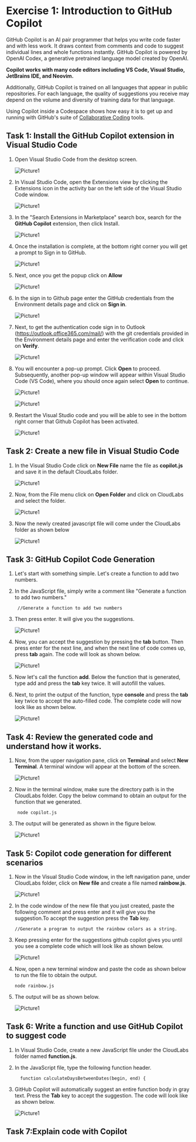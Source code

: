 
# Exercise 1: Introduction to GitHub Copilot

GitHub Copilot is an AI pair programmer that helps you write code faster and with less work. It draws context from comments and code to suggest individual lines and whole functions instantly. GitHub Copilot is powered by OpenAI Codex, a generative pretrained language model created by OpenAI.

**Copilot works with many code editors including VS Code, Visual Studio, JetBrains IDE, and Neovim.**

Additionally, GitHub Copilot is trained on all languages that appear in public repositories. For each language, the quality of suggestions you receive may depend on the volume and diversity of training data for that language.

Using Copilot inside a Codespace shows how easy it is to get up and running with GitHub's suite of [Collaborative Coding](https://github.com/features#features-collaboration) tools.

## Task 1: Install the GitHub Copilot extension in Visual Studio Code

1. Open Visual Studio Code from the desktop screen. 

   ![Picture1](../media/VScodedektop1.png)

2. In Visual Studio Code, open the Extensions view by clicking the Extensions icon in the activity bar on the left side of the Visual Studio Code window.

   ![Picture1](../media/vscodeextension.png)

3. In the "Search Extensions in Marketplace" search box, search for the **GitHub Copilot** extension, then click Install.

   ![Picture1](../media/copilotinstall.png)
  
4. Once the installation is complete, at the bottom right corner you will get a prompt to Sign in to GitHub.

   ![Picture1](../media/signingit.png)

5. Next, once you get the popup click on **Allow**

   ![Picture1](../media/allow.png)

6. In the sign in to Github page enter the GitHub credentials from the Environment details page and click on **Sign in**.

   ![Picture1](../media/vsgitsignin1.png)

7. Next, to get the authentication code sign in to Outlook (https://outlook.office365.com/mail/) with the git credentials provided in the Environment details page and enter the verification code and click on **Verify**.

   ![Picture1](../media/authgit.png)

8. You will encounter a pop-up prompt. Click **Open** to proceed. Subsequently, another pop-up window will appear within Visual Studio Code (VS Code), where you should once again select **Open** to continue.

   ![Picture1](../media/open.png)

   ![Picture1](../media/vsopen.png)

9. Restart the Visual Studio code and you will be able to see in the bottom right corner that Github Copilot has been activated.

   ![Picture1](../media/gitcoacti.png)

## Task 2: Create a new file in Visual Studio Code

1. In the Visual Studio Code click on **New File** name the file as **copilot.js** and save it in the default CloudLabs folder.

   ![Picture1](../media/newfilecr.png) 
  
2. Now, from the File menu click on **Open Folder** and click on CloudLabs and select the folder.

   ![Picture1](../media/folder.png) 

4. Now the newly created javascript file will come under the CloudLabs folder as shown below

   ![Picture1](../media/clfolderview.png)

## Task 3: GitHub Copilot Code Generation

1. Let's start with something simple. Let's create a function to add two numbers.

2. In the JavaScript file, simply write a comment like "Generate a function to add two numbers."

   ```
    //Generate a function to add two numbers
   ```
3. Then press enter. It will give you the suggestions.
   
   ![Picture1](../media/func.png)
   
5.  Now, you can accept the suggestion by pressing the **tab** button. Then press enter for the next line, and when the next line of code comes up, press **tab** again. The code will look as shown below.

    ![Picture1](../media/codecomp.png)

6. Now let's call the function **add**. Below the function that is generated, type add and press the **tab** key twice. It will autofill the values. 

7. Next, to print the output of the function, type **console** and press the **tab** key twice to accept the auto-filled code. The complete code will now look like as shown below.  
 
   ![Picture1](../media/fullcode.png)

## Task 4: Review the generated code and understand how it works.

1. Now, from the upper navigation pane, click on **Terminal** and select **New Terminal**. A terminal window will appear at the bottom of the screen. 

   ![Picture1](../media/term.png)
 
2. Now in the terminal window, make sure the directory path is in the CloudLabs folder. Copy the below command to obtain an output for the function that we generated. 
   ```
    node copilot.js
   ```
3. The output will be generated as shown in the figure below.

   ![Picture1](../media/outputfunc.png)

## Task 5: Copilot code generation for different scenarios

1. Now in the Visual Studio Code window, in the left navigation pane, under CloudLabs folder, click on **New file** and create a file named **rainbow.js**.

   ![Picture1](../media/newfilera.png)
   
3. In the code window of the new file that you just created, paste the following comment and press enter and it will give you the suggestion.To accept the suggestion press the **Tab** key.
    ```
    //Generate a program to output the rainbow colors as a string.
   ```
4. Keep pressing enter for the suggestions github copilot gives you until you see a complete code which will look like as shown below.

   ![Picture1](../media/rainfullcode.png)

5. Now, open a new terminal window and paste the code as shown below to run the file to obtain the output.
    ```
    node rainbow.js
    ```
6. The output will be as shown below.

    ![Picture1](../media/vibgoyr.png)


## Task 6: Write a function and use GitHub Copilot to suggest code

1. In Visual Studio Code, create a new JavaScript  file under the CloudLabs folder named **function.js**.

2. In the JavaScript file, type the following function header.

    ```
      function calculateDaysBetweenDates(begin, end) {
    ```
3. GitHub Copilot will automatically suggest an entire function body in gray text. Press the **Tab** key to accept the suggestion. The code will look like as shown below.

   ![Picture1](../media/varfunc.png)

 ## Task 7:Explain code with Copilot  
